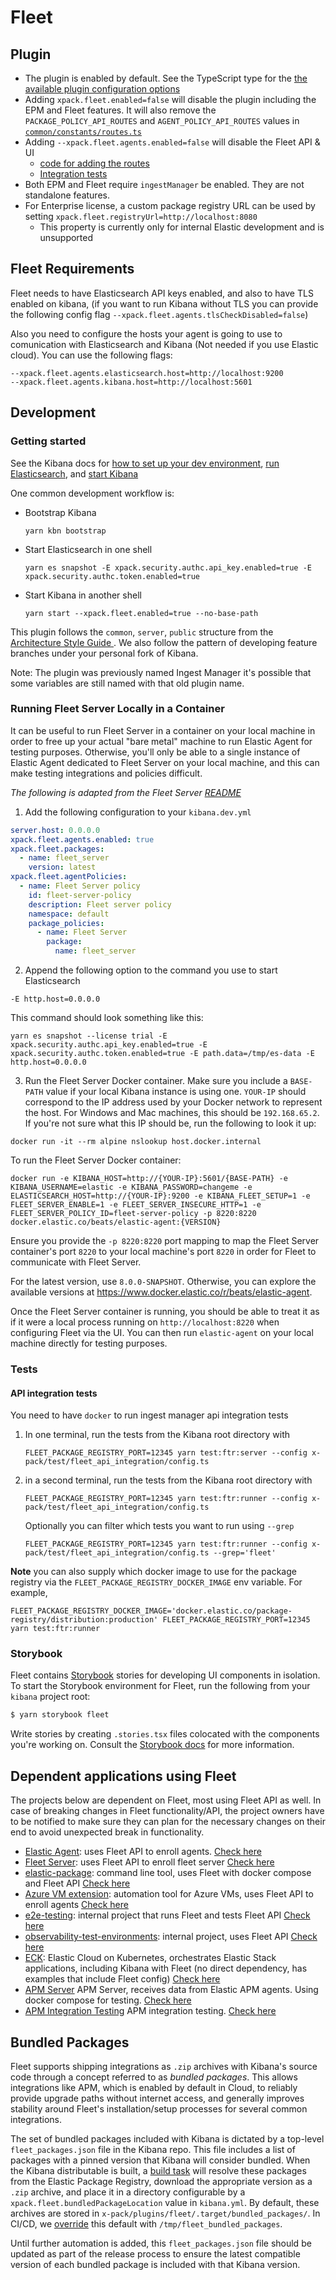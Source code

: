 # Fleet

## Plugin

- The plugin is enabled by default. See the TypeScript type for the [the available plugin configuration options](https://github.com/elastic/kibana/blob/main/x-pack/plugins/fleet/common/types/index.ts#L9-L27)
- Adding `xpack.fleet.enabled=false` will disable the plugin including the EPM and Fleet features. It will also remove the `PACKAGE_POLICY_API_ROUTES` and `AGENT_POLICY_API_ROUTES` values in [`common/constants/routes.ts`](./common/constants/routes.ts)
- Adding `--xpack.fleet.agents.enabled=false` will disable the Fleet API & UI
  - [code for adding the routes](https://github.com/elastic/kibana/blob/1f27d349533b1c2865c10c45b2cf705d7416fb36/x-pack/plugins/ingest_manager/server/plugin.ts#L115-L133)
  - [Integration tests](server/integration_tests/router.test.ts)
- Both EPM and Fleet require `ingestManager` be enabled. They are not standalone features.
- For Enterprise license, a custom package registry URL can be used by setting `xpack.fleet.registryUrl=http://localhost:8080`
  - This property is currently only for internal Elastic development and is unsupported

## Fleet Requirements

Fleet needs to have Elasticsearch API keys enabled, and also to have TLS enabled on kibana, (if you want to run Kibana without TLS you can provide the following config flag `--xpack.fleet.agents.tlsCheckDisabled=false`)

Also you need to configure the hosts your agent is going to use to comunication with Elasticsearch and Kibana (Not needed if you use Elastic cloud). You can use the following flags:

```
--xpack.fleet.agents.elasticsearch.host=http://localhost:9200
--xpack.fleet.agents.kibana.host=http://localhost:5601
```

## Development

### Getting started

See the Kibana docs for [how to set up your dev environment](https://github.com/elastic/kibana/blob/main/CONTRIBUTING.md#setting-up-your-development-environment), [run Elasticsearch](https://github.com/elastic/kibana/blob/main/CONTRIBUTING.md#running-elasticsearch), and [start Kibana](https://github.com/elastic/kibana/blob/main/CONTRIBUTING.md#running-kibana)

One common development workflow is:

- Bootstrap Kibana
  ```
  yarn kbn bootstrap
  ```
- Start Elasticsearch in one shell
  ```
  yarn es snapshot -E xpack.security.authc.api_key.enabled=true -E xpack.security.authc.token.enabled=true
  ```
- Start Kibana in another shell
  ```
  yarn start --xpack.fleet.enabled=true --no-base-path
  ```

This plugin follows the `common`, `server`, `public` structure from the [Architecture Style Guide
](https://github.com/elastic/kibana/blob/main/style_guides/architecture_style_guide.md#file-and-folder-structure). We also follow the pattern of developing feature branches under your personal fork of Kibana.

Note: The plugin was previously named Ingest Manager it's possible that some variables are still named with that old plugin name.

### Running Fleet Server Locally in a Container

It can be useful to run Fleet Server in a container on your local machine in order to free up your actual "bare metal" machine to run Elastic Agent for testing purposes. Otherwise, you'll only be able to a single instance of Elastic Agent dedicated to Fleet Server on your local machine, and this can make testing integrations and policies difficult.

_The following is adapted from the Fleet Server [README](https://github.com/elastic/fleet-server#running-elastic-agent-with-fleet-server-in-container)_

1. Add the following configuration to your `kibana.dev.yml`

```yml
server.host: 0.0.0.0
xpack.fleet.agents.enabled: true
xpack.fleet.packages:
  - name: fleet_server
    version: latest
xpack.fleet.agentPolicies:
  - name: Fleet Server policy
    id: fleet-server-policy
    description: Fleet server policy
    namespace: default
    package_policies:
      - name: Fleet Server
        package:
          name: fleet_server
```

2. Append the following option to the command you use to start Elasticsearch

```
-E http.host=0.0.0.0
```

This command should look something like this:

```
yarn es snapshot --license trial -E xpack.security.authc.api_key.enabled=true -E xpack.security.authc.token.enabled=true -E path.data=/tmp/es-data -E http.host=0.0.0.0
```

3. Run the Fleet Server Docker container. Make sure you include a `BASE-PATH` value if your local Kibana instance is using one. `YOUR-IP` should correspond to the IP address used by your Docker network to represent the host. For Windows and Mac machines, this should be `192.168.65.2`. If you're not sure what this IP should be, run the following to look it up:

```
docker run -it --rm alpine nslookup host.docker.internal
```

To run the Fleet Server Docker container:

```
docker run -e KIBANA_HOST=http://{YOUR-IP}:5601/{BASE-PATH} -e KIBANA_USERNAME=elastic -e KIBANA_PASSWORD=changeme -e ELASTICSEARCH_HOST=http://{YOUR-IP}:9200 -e KIBANA_FLEET_SETUP=1 -e FLEET_SERVER_ENABLE=1 -e FLEET_SERVER_INSECURE_HTTP=1 -e FLEET_SERVER_POLICY_ID=fleet-server-policy -p 8220:8220 docker.elastic.co/beats/elastic-agent:{VERSION}
```

Ensure you provide the `-p 8220:8220` port mapping to map the Fleet Server container's port `8220` to your local machine's port `8220` in order for Fleet to communicate with Fleet Server.

For the latest version, use `8.0.0-SNAPSHOT`. Otherwise, you can explore the available versions at https://www.docker.elastic.co/r/beats/elastic-agent.

Once the Fleet Server container is running, you should be able to treat it as if it were a local process running on `http://localhost:8220` when configuring Fleet via the UI. You can then run `elastic-agent` on your local machine directly for testing purposes.

### Tests

#### API integration tests

You need to have `docker` to run ingest manager api integration tests

1. In one terminal, run the tests from the Kibana root directory with

   ```
   FLEET_PACKAGE_REGISTRY_PORT=12345 yarn test:ftr:server --config x-pack/test/fleet_api_integration/config.ts
   ```

1. in a second terminal, run the tests from the Kibana root directory with

   ```
   FLEET_PACKAGE_REGISTRY_PORT=12345 yarn test:ftr:runner --config x-pack/test/fleet_api_integration/config.ts
   ```

   Optionally you can filter which tests you want to run using `--grep`

   ```
   FLEET_PACKAGE_REGISTRY_PORT=12345 yarn test:ftr:runner --config x-pack/test/fleet_api_integration/config.ts --grep='fleet'
   ```

**Note** you can also supply which docker image to use for the package registry via the `FLEET_PACKAGE_REGISTRY_DOCKER_IMAGE` env variable. For example,

```
FLEET_PACKAGE_REGISTRY_DOCKER_IMAGE='docker.elastic.co/package-registry/distribution:production' FLEET_PACKAGE_REGISTRY_PORT=12345 yarn test:ftr:runner
```

### Storybook

Fleet contains [Storybook](https://storybook.js.org/) stories for developing UI components in isolation. To start the Storybook environment for Fleet, run the following from your `kibana` project root:

```sh
$ yarn storybook fleet
```

Write stories by creating `.stories.tsx` files colocated with the components you're working on. Consult the [Storybook docs](https://storybook.js.org/docs/react/get-started/introduction) for more information.

## Dependent applications using Fleet

The projects below are dependent on Fleet, most using Fleet API as well. In case of breaking changes in Fleet functionality/API, the project owners have to be notified to make sure they can plan for the necessary changes on their end to avoid unexpected break in functionality.

- [Elastic Agent](https://github.com/elastic/beats/blob/master/x-pack/elastic-agent): uses Fleet API to enroll agents. [Check here](https://github.com/elastic/beats/blob/master/x-pack/elastic-agent/pkg/agent/cmd/container.go)
- [Fleet Server](https://github.com/elastic/fleet-server): uses Fleet API to enroll fleet server [Check here](https://github.com/elastic/fleet-server/blob/master/cmd/fleet/router.go)
- [elastic-package](https://github.com/elastic/elastic-package): command line tool, uses Fleet with docker compose and Fleet API [Check here](https://github.com/elastic/elastic-package/tree/master/internal/kibana)
- [Azure VM extension](https://github.com/elastic/azure-vm-extension): automation tool for Azure VMs, uses Fleet API to enroll agents [Check here](https://github.com/elastic/azure-vm-extension/blob/main/src/handler/windows/scripts/enable.ps1)
- [e2e-testing](https://github.com/elastic/e2e-testing): internal project that runs Fleet and tests Fleet API [Check here](https://github.com/elastic/e2e-testing/tree/main/internal/kibana)
- [observability-test-environments](https://github.com/elastic/observability-test-environments): internal project, uses Fleet API [Check here](https://github.com/elastic/observability-test-environments/blob/master/ansible/tasks-fleet-config.yml)
- [ECK](https://github.com/elastic/cloud-on-k8s): Elastic Cloud on Kubernetes, orchestrates Elastic Stack applications, including Kibana with Fleet (no direct dependency, has examples that include Fleet config) [Check here](https://github.com/elastic/cloud-on-k8s/blob/main/docs/orchestrating-elastic-stack-applications/agent-fleet.asciidoc)
- [APM Server](https://github.com/elastic/apm-server) APM Server, receives data from Elastic APM agents. Using docker compose for testing. [Check here](https://github.com/elastic/apm-server/pull/7227/files)
- [APM Integration Testing](https://github.com/elastic/apm-integration-testing) APM integration testing. [Check here](https://github.com/elastic/apm-integration-testing/blob/53ec49f80bb8dc8175e21e9ac26452fa8c3b7cf0/docker/apm-server/managed/main.go#L188)

## Bundled Packages

Fleet supports shipping integrations as `.zip` archives with Kibana's source code through a concept referred to as _bundled packages_. This allows integrations like APM, which is enabled by default in Cloud, to reliably provide upgrade paths without internet access, and generally improves stability around Fleet's installation/setup processes for several common integrations.

The set of bundled packages included with Kibana is dictated by a top-level `fleet_packages.json` file in the Kibana repo. This file includes a list of packages with a pinned version that Kibana will consider bundled. When the Kibana distributable is built, a [build task](https://github.com/elastic/kibana/blob/main/src/dev/build/tasks/bundle_fleet_packages.ts) will resolve these packages from the Elastic Package Registry, download the appropriate version as a `.zip` archive, and place it in a directory configurable by a `xpack.fleet.bundledPackageLocation` value in `kibana.yml`. By default, these archives are stored in `x-pack/plugins/fleet/.target/bundled_packages/`. In CI/CD, we [override](https://github.com/elastic/kibana/blob/main/x-pack/test/fleet_api_integration/config.ts#L20) this default with `/tmp/fleet_bundled_packages`.

Until further automation is added, this `fleet_packages.json` file should be updated as part of the release process to ensure the latest compatible version of each bundled package is included with that Kibana version.
